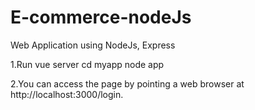 # E-commerce-nodeJs

Web Application using NodeJs, Express


1.Run vue server
    cd myapp
    node app

2.You can access the page by pointing a web browser at http://localhost:3000/login.